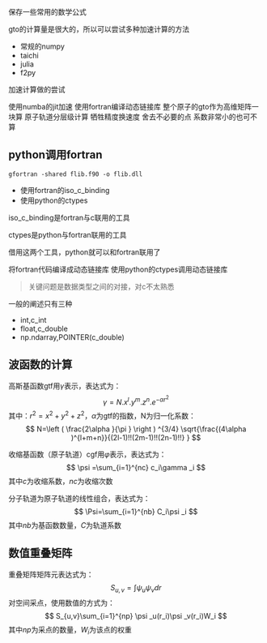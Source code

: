 保存一些常用的数学公式

gto的计算量是很大的，所以可以尝试多种加速计算的方法
- 常规的numpy
- taichi
- julia
- f2py


加速计算做的尝试

使用numba的jit加速
使用fortran编译动态链接库
整个原子的gto作为高维矩阵一块算
原子轨道分层级计算
牺牲精度换速度
舍去不必要的点
系数非常小的也可不算

## python调用fortran

```shell
gfortran -shared flib.f90 -o flib.dll
```
- 使用fortran的iso_c_binding
- 使用python的ctypes

iso_c_binding是fortran与c联用的工具

ctypes是python与fortran联用的工具

借用这两个工具，python就可以和fortran联用了

将fortran代码编译成动态链接库
使用python的ctypes调用动态链接库

> 关键问题是数据类型之间的对接，对c不太熟悉

一般的阐述只有三种
- int,c_int
- float,c_double
- np.ndarray,POINTER(c_double)

## 波函数的计算
高斯基函数gtf用$γ$表示，表达式为：
$$
γ=N.x^l.y^m.z^n.e^{-αr^2}
$$
其中：$r^2=x^2+y^2+z^2$，$α$为gtf的指数，N为归一化系数：
$$
N=\left ( \frac{2\alpha }{\pi }  \right ) ^{3/4} \sqrt{\frac{(4\alpha )^{l+m+n}}{(2l-1)!!(2m-1)!!(2n-1)!!} } 
$$

收缩基函数（原子轨道）cgf用$φ$表示，表达式为：
$$
\psi =\sum_{i=1}^{nc} c_i\gamma _i
$$
其中$c$为收缩系数，$nc$为收缩次数

分子轨道为原子轨道的线性组合，表达式为：
$$
\Psi=\sum_{i=1}^{nb} C_i\psi _i
$$
其中$nb$为基函数数量，$C$为轨道系数

## 数值重叠矩阵
重叠矩阵矩阵元表达式为：
$$
S_{u,v}=\int \psi _u\psi _v dr
$$
对空间采点，使用数值的方式为：
$$
S_{u,v}\sum_{i=1}^{np} \psi _u(r_i)\psi _v(r_i)W_i
$$
其中$np$为采点的数量，$W_i$为该点的权重
